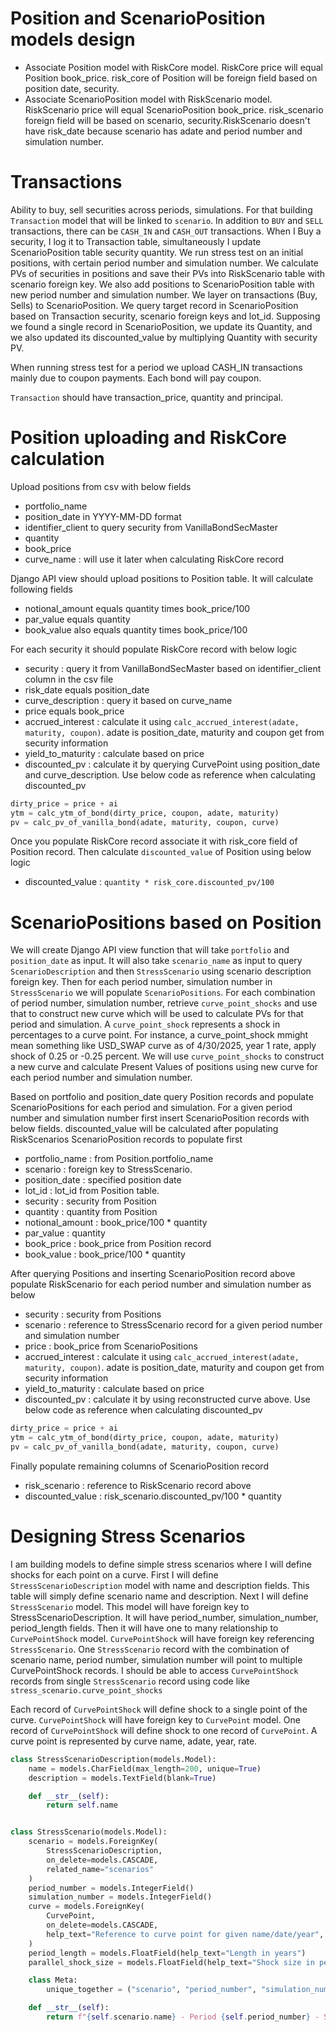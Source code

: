 # Position and ScenarioPosition models design
- Associate Position model with RiskCore model. RiskCore price will equal Position book_price. risk_core of Position will be foreign field based on position date, security.
- Associate ScenarioPosition model with RiskScenario model. RiskScenario price will equal ScenarioPosition book_price. risk_scenario foreign field will be based on scenario, security.RiskScenario doesn't have risk_date because scenario has adate and period number and simulation number.

# Transactions
Ability to buy, sell securities across periods, simulations.
For that building ```Transaction``` model that will be linked to ```scenario```.
In addition to ```BUY``` and ```SELL``` transactions, there can be ```CASH_IN``` and ```CASH_OUT``` transactions.
When I Buy a security, I log it to Transaction table, simultaneously I update ScenarioPosition table security quantity.
We run stress test on an initial positions, with certain period number and simulation number.
We calculate PVs of securities in positions and save their PVs into RiskScenario table with scenario foreign key.
We also add positions to ScenarioPosition table with new period number and simulation number.
We layer on transactions (Buy, Sells) to ScenarioPosition.
We query target record in ScenarioPosition based on Transaction security, scenario foreign keys and lot_id.
Supposing we found a single record in ScenarioPosition, we update its Quantity, and we also updated 
its discounted_value by multiplying Quantity with security PV.

When running stress test for a period we upload CASH_IN transactions mainly due to coupon payments.
Each bond will pay coupon.

```Transaction``` should have transaction_price, quantity and principal.

# Position uploading and RiskCore calculation
Upload positions from csv with below fields
- portfolio_name
- position_date in YYYY-MM-DD format
- identifier_client to query security from VanillaBondSecMaster
- quantity
- book_price
- curve_name : will use it later when calculating RiskCore record

Django API view should upload positions to Position table.
It will calculate following fields
- notional_amount equals quantity times book_price/100
- par_value equals quantity
- book_value also equals quantity times book_price/100 

For each security it should populate RiskCore record with below logic
- security : query it from VanillaBondSecMaster based on identifier_client column in the csv file
- risk_date equals position_date
- curve_description : query it based on curve_name
- price equals book_price
- accrued_interest : calculate it using ```calc_accrued_interest(adate, maturity, coupon)```. adate is position_date, maturity and coupon get from security information
- yield_to_maturity : calculate based on price
- discounted_pv : calculate it by querying CurvePoint using position_date and curve_description. Use below code as reference when calculating discounted_pv
```python
dirty_price = price + ai
ytm = calc_ytm_of_bond(dirty_price, coupon, adate, maturity)
pv = calc_pv_of_vanilla_bond(adate, maturity, coupon, curve)
```

Once you populate RiskCore record associate it with risk_core field of Position record.
Then calculate ```discounted_value``` of Position using below logic
- discounted_value : ```quantity * risk_core.discounted_pv/100```

# ScenarioPositions based on Position
We will create Django API view function that will take ```portfolio``` and ```position_date``` as input.
It will also take ```scenario_name``` as input to query ```ScenarioDescription``` and then ```StressScenario``` using scenario description foreign key.
Then for each period number, simulation number in ```StressScenario``` we will populate ```ScenarioPositions```.
For each combination of period number, simulation number, retrieve ```curve_point_shocks``` and use that 
to construct new curve which will be used to calculate PVs for that period and simulation.
A ```curve_point_shock``` represents a shock in percentages to a curve point. 
For instance, a curve_point_shock mmight mean something like USD_SWAP curve as of 4/30/2025, year 1 rate, apply shock of 0.25 or -0.25 percent.
We will use ```curve_point_shocks``` to construct a new curve and calculate Present Values of positions using new curve for each period number and simulation number.

Based on portfolio and position_date query Position records and populate ScenarioPositions for each period and simulation.
For a given period number and simulation number first insert ScenarioPosition records with below fields. discounted_value will be calculated after populating RiskScenarios
ScenarioPosition records to populate first
- portfolio_name : from Position.portfolio_name
- scenario : foreign key to StressScenario.
- position_date : specified position date
- lot_id : lot_id from Position table.
- security : security from Position
- quantity : quantity from Position
- notional_amount : book_price/100 * quantity
- par_value : quantity
- book_price : book_price from Position record
- book_value : book_price/100 * quantity


After querying Positions and inserting ScenarioPosition record above
populate RiskScenario for each period number and simulation number as below
- security : security from Positions
- scenario : reference to StressScenario record for a given period number and simulation number
- price : book_price from ScenarioPositions 
- accrued_interest : calculate it using ```calc_accrued_interest(adate, maturity, coupon)```. adate is position_date, maturity and coupon get from security information
- yield_to_maturity : calculate based on price
- discounted_pv : calculate it by using reconstructed curve above. Use below code as reference when calculating discounted_pv
```python
dirty_price = price + ai
ytm = calc_ytm_of_bond(dirty_price, coupon, adate, maturity)
pv = calc_pv_of_vanilla_bond(adate, maturity, coupon, curve)
``` 

Finally populate remaining columns of ScenarioPosition record
- risk_scenario : reference to RiskScenario record above
- discounted_value : risk_scenario.discounted_pv/100 * quantity

# Designing Stress Scenarios
I am building models to define simple stress scenarios where I will define shocks for each point on a curve.
First I will define ```StressScenarioDescription``` model with name and description fields. 
This table will simply define scenario name and description.
Next I will define ```StressScenario``` model. 
This model will have foreign key to StressScenarioDescription.
It will have period_number, simulation_number, period_length fields.
Then it will have one to many relationship to ```CurvePointShock``` model.
```CurvePointShock``` will have foreign key referencing ```StressScenario```.
One ```StressScenario``` record with the combination of scenario name, period number, simulation number will point to multiple CurvePointShock records.
I should be able to access ```CurvePointShock``` records from single ```StressScenario``` record 
using code like ```stress_scenario.curve_point_shocks```

Each record of ```CurvePointShock``` will define shock to a single point of the curve.
```CurvePointShock``` will have foreign key to ```CurvePoint``` model. 
One record of ```CurvePointShock``` will define shock to one record of ```CurvePoint```.
A curve point is represented by curve name, adate, year, rate.

```python
class StressScenarioDescription(models.Model):
    name = models.CharField(max_length=200, unique=True)
    description = models.TextField(blank=True)

    def __str__(self):
        return self.name


class StressScenario(models.Model):
    scenario = models.ForeignKey(
        StressScenarioDescription,
        on_delete=models.CASCADE,
        related_name="scenarios"
    )
    period_number = models.IntegerField()
    simulation_number = models.IntegerField()
    curve = models.ForeignKey(
        CurvePoint,
        on_delete=models.CASCADE,
        help_text="Reference to curve point for given name/date/year",
    )
    period_length = models.FloatField(help_text="Length in years")
    parallel_shock_size = models.FloatField(help_text="Shock size in percentages")

    class Meta:
        unique_together = ("scenario", "period_number", "simulation_number", "curve")

    def __str__(self):
        return f"{self.scenario.name} - Period {self.period_number} - Sim {self.simulation_number}"
```